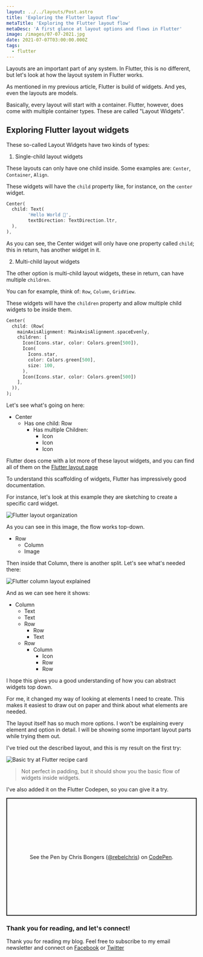 ```yaml
---
layout: ../../layouts/Post.astro
title: 'Exploring the Flutter layout flow'
metaTitle: 'Exploring the Flutter layout flow'
metaDesc: 'A first glance at layout options and flows in Flutter'
image: /images/07-07-2021.jpg
date: 2021-07-07T03:00:00.000Z
tags:
  - flutter
---
```


Layouts are an important part of any system. In Flutter, this is no different, but let's look at how the layout system in Flutter works.

As mentioned in my previous article, Flutter is build of widgets.
And yes, even the layouts are models.

Basically, every layout will start with a container. Flutter, however, does come with multiple container types. These are called "Layout Widgets".

## Exploring Flutter layout widgets

These so-called Layout Widgets have two kinds of types:

1. Single-child layout widgets

These layouts can only have one child inside.
Some examples are: `Center`, `Container`, `Align`.

These widgets will have the `child` property like, for instance, on the `center` widget.

```dart
Center(
  child: Text(
		'Hello World 👋',
		textDirection: TextDirection.ltr,
  ),
),
```

As you can see, the Center widget will only have one property called `child`; this in return, has another widget in it.

2. Multi-child layout widgets

The other option is multi-child layout widgets, these in return, can have multiple `children`.

You can for example, think of: `Row`, `Column`, `GridView`.

These widgets will have the `children` property and allow multiple child widgets to be inside them.

```dart
Center(
  child: (Row(
    mainAxisAlignment: MainAxisAlignment.spaceEvenly,
    children: [
      Icon(Icons.star, color: Colors.green[500]),
      Icon(
        Icons.star,
        color: Colors.green[500],
        size: 100,
      ),
      Icon(Icons.star, color: Colors.green[500])
    ],
  )),
);
```

Let's see what's going on here:

- Center
  - Has one child: Row
    - Has multiple Children:
      - Icon
      - Icon
      - Icon

Flutter does come with a lot more of these layout widgets, and you can find all of them on the [Flutter layout page](https://flutter.dev/docs/development/ui/widgets/layout)

To understand this scaffolding of widgets, Flutter has impressively good documentation.

For instance, let's look at this example they are sketching to create a specific card widget.

![Flutter layout organization](https://cdn.hashnode.com/res/hashnode/image/upload/v1633934442952/g6vVfYIvL.png)

As you can see in this image, the flow works top-down.

- Row
  - Column
  - Image

Then inside that Column, there is another split. Let's see what's needed there:

![Flutter column layout explained](https://cdn.hashnode.com/res/hashnode/image/upload/v1633934390634/sDu8rFPKe.png)

And as we can see here it shows:

- Column
  - Text
  - Text
  - Row
    - Row
    - Text
  - Row
    - Column
      - Icon
      - Row
      - Row

I hope this gives you a good understanding of how you can abstract widgets top down.

For me, it changed my way of looking at elements I need to create.
This makes it easiest to draw out on paper and think about what elements are needed.

The layout itself has so much more options. I won't be explaining every element and option in detail.
I will be showing some important layout parts while trying them out.

I've tried out the described layout, and this is my result on the first try:

![Basic try at Flutter recipe card](https://cdn.hashnode.com/res/hashnode/image/upload/v1625121416274/bxm7aEFa9.png)

> Not perfect in padding, but it should show you the basic flow of widgets inside widgets.

I've also added it on the Flutter Codepen, so you can give it a try.

<p class="codepen" data-height="312" data-default-tab="html,result" data-slug-hash="wvdawJM" data-user="rebelchris" style="height: 312px; box-sizing: border-box; display: flex; align-items: center; justify-content: center; border: 2px solid; margin: 1em 0; padding: 1em;">
  <span>See the Pen <a href="https://codepen.io/rebelchris/pen/wvdawJM">
  </a> by Chris Bongers (<a href="https://codepen.io/rebelchris">@rebelchris</a>)
  on <a href="https://codepen.io">CodePen</a>.</span>
</p>
<script async defer src="https://cpwebassets.codepen.io/assets/embed/ei.js"></script>

### Thank you for reading, and let's connect!

Thank you for reading my blog. Feel free to subscribe to my email newsletter and connect on [Facebook](https://www.facebook.com/DailyDevTipsBlog) or [Twitter](https://twitter.com/DailyDevTips1)
